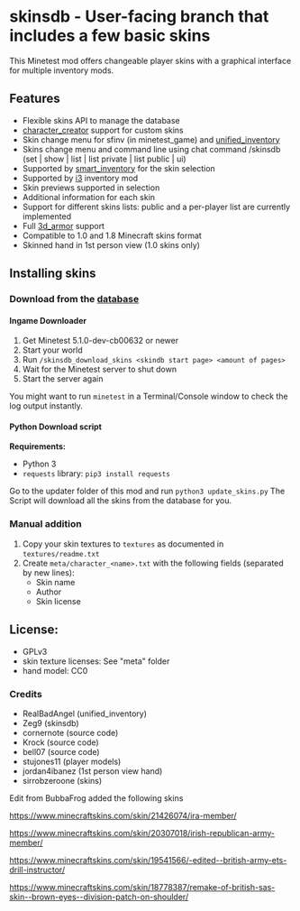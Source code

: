 # skinsdb - User-facing branch that includes a few basic skins

This Minetest mod offers changeable player skins with a graphical interface for multiple inventory mods.

## Features

- Flexible skins API to manage the database
- [character_creator](https://github.com/minetest-mods/character_creator) support for custom skins
- Skin change menu for sfinv (in minetest_game) and [unified_inventory](https://forum.minetest.net/viewtopic.php?t=12767)
- Skins change menu and command line using chat command /skinsdb (set | show | list | list private | list public | ui)
- Supported by [smart_inventory](https://forum.minetest.net/viewtopic.php?t=16597) for the skin selection
- Supported by [i3](https://github.com/minetest-mods/i3) inventory mod
- Skin previews supported in selection
- Additional information for each skin
- Support for different skins lists: public and a per-player list are currently implemented
- Full [3d_armor](https://forum.minetest.net/viewtopic.php?t=4654) support
- Compatible to 1.0 and 1.8 Minecraft skins format
- Skinned hand in 1st person view (1.0 skins only)


## Installing skins

### Download from the [database](http://minetest.fensta.bplaced.net/)

#### Ingame Downloader

1) Get Minetest 5.1.0-dev-cb00632 or newer
2) Start your world
3) Run `/skinsdb_download_skins <skindb start page> <amount of pages>`
4) Wait for the Minetest server to shut down
5) Start the server again

You might want to run `minetest` in a Terminal/Console window to check the log output instantly.

#### Python Download script

**Requirements:**

 * Python 3
 * `requests` library: `pip3 install requests`

Go to the updater folder of this mod and run `python3 update_skins.py`
The Script will download all the skins from the database for you.

### Manual addition

1) Copy your skin textures to `textures` as documented in `textures/readme.txt`
2) Create `meta/character_<name>.txt` with the following fields (separated by new lines):
    * Skin name
    * Author
    * Skin license


## License:
- GPLv3
- skin texture licenses: See "meta" folder
- hand model: CC0

### Credits

- RealBadAngel (unified_inventory)
- Zeg9 (skinsdb)
- cornernote (source code)
- Krock (source code)
- bell07 (source code)
- stujones11 (player models)
- jordan4ibanez (1st person view hand)
- sirrobzeroone (skins)

Edit from BubbaFrog added the following skins 

https://www.minecraftskins.com/skin/21426074/ira-member/

https://www.minecraftskins.com/skin/20307018/irish-republican-army-member/

https://www.minecraftskins.com/skin/19541566/-edited--british-army-ets-drill-instructor/

https://www.minecraftskins.com/skin/18778387/remake-of-british-sas-skin--brown-eyes--division-patch-on-shoulder/
